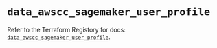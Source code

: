 # `data_awscc_sagemaker_user_profile`

Refer to the Terraform Registory for docs: [`data_awscc_sagemaker_user_profile`](https://registry.terraform.io/providers/hashicorp/awscc/0.70.0/docs/data-sources/sagemaker_user_profile).
